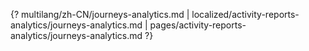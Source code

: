 {? multilang/zh-CN/journeys-analytics.md | localized/activity-reports-analytics/journeys-analytics.md | pages/activity-reports-analytics/journeys-analytics.md ?}
